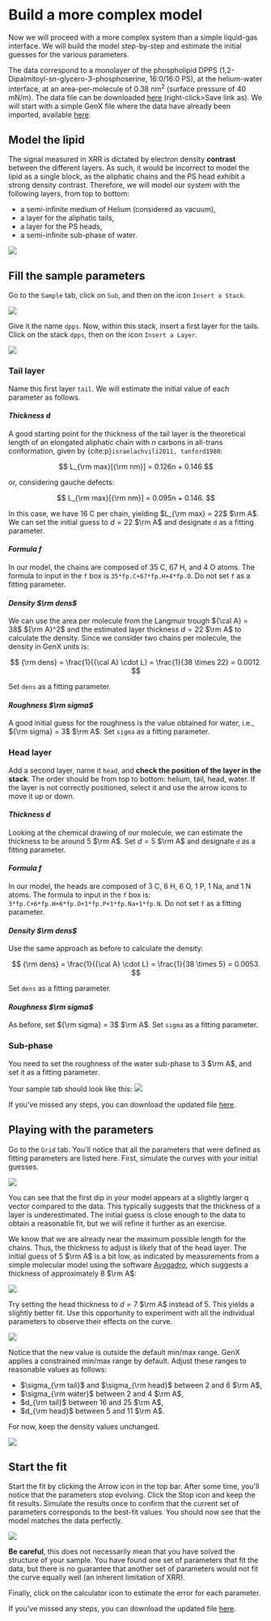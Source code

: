 # Build a more complex model

Now we will proceed with a more complex system than a simple liquid-gas interface. We will build the model step-by-step and estimate the initial guesses for the various parameters.

The data correspond to a monolayer of the phospholipid DPPS (1,2-Dipalmitoyl-sn-glycero-3-phosphoserine, 16:0/16:0 PS), at the helium-water interface, at an area-per-molecule of 0.38 nm$^2$ (surface pressure of 40 mN/m). The data file can be downloaded [here](../../../_static/xrr/genx/SIRIUS_2024_09_20_4556-4640_XRR.dat) (right-click>Save link as). We will start with a simple GenX file where the data have already been imported, available [here](../../../_static/xrr/genx/dpps_init.hgx).

## Model the lipid

The signal measured in XRR is dictated by electron density **contrast** between the different layers. As such, it would be incorrect to model the lipid as a single block, as the aliphatic chains and the PS head exhibit a strong density contrast. Therefore, we will model our system with the following layers, from top to bottom:
- a semi-infinite medium of Helium (considered as vacuum),
- a layer for the aliphatic tails,
- a layer for the PS heads,
- a semi-infinite sub-phase of water.

![](images/build-model-dpps.png)

## Fill the sample parameters

Go to the `Sample` tab, click on `Sub`, and then on the icon `Insert a Stack`.

![](images/build-model-insert-stack.png)

Give it the name `dpps`. Now, within this stack, insert a first layer for the tails. Click on the stack `dpps`, then on the icon `Insert a Layer`.

![](images/build-model-insert-layer.png)

### Tail layer

Name this first layer `tail`. We will estimate the initial value of each parameter as follows.

#### *Thickness $d$*

A good starting point for the thickness of the tail layer is the theoretical length of an elongated aliphatic chain with $n$ carbons in all-trans conformation, given by {cite:p}`israelachvili2011, tanford1980`:

$$
L_{\rm max}[{\rm nm}] = 0.126n + 0.146
$$

or, considering gauche defects:

$$
L_{\rm max}[{\rm nm}] = 0.095n + 0.146.
$$

In this case, we have 16 C per chain, yielding $L_{\rm max} = 22$ $\rm A$. We can set the initial guess to $d = 22$ $\rm A$ and designate `d` as a fitting parameter.

#### *Formula $f$*

In our model, the chains are composed of 35 C, 67 H, and 4 O atoms. The formula to input in the `f` box is `35*fp.C+67*fp.H+4*fp.O`. Do not set `f` as a fitting parameter.

#### *Density $\rm dens$*

We can use the area per molecule from the Langmuir trough ${\cal A} = 38$ ${\rm A}^2$ and the estimated layer thickness $d = 22$ $\rm A$ to calculate the density. Since we consider two chains per molecule, the density in GenX units is:

$$
{\rm dens} = \frac{1}{{\cal A} \cdot L} = \frac{1}{38 \times 22} = 0.0012.
$$

Set `dens` as a fitting parameter.

#### *Roughness $\rm sigma$*

A good initial guess for the roughness is the value obtained for water, i.e., ${\rm sigma} = 3$ $\rm A$. Set `sigma` as a fitting parameter.

### Head layer

Add a second layer, name it `head`, and **check the position of the layer in the stack**. The order should be from top to bottom: helium, tail, head, water. If the layer is not correctly positioned, select it and use the arrow icons to move it up or down.

#### *Thickness $d$*

Looking at the chemical drawing of our molecule, we can estimate the thickness to be around 5 $\rm A$. Set $d = 5$ $\rm A$ and designate `d` as a fitting parameter.

#### *Formula $f$*

In our model, the heads are composed of 3 C, 6 H, 6 O, 1 P, 1 Na, and 1 N atoms. The formula to input in the `f` box is: `3*fp.C+6*fp.H+6*fp.O+1*fp.P+1*fp.Na+1*fp.N`. Do not set `f` as a fitting parameter.

#### *Density $\rm dens$*

Use the same approach as before to calculate the density:

$$
{\rm dens} = \frac{1}{{\cal A} \cdot L} = \frac{1}{38 \times 5} = 0.0053.
$$

Set `dens` as a fitting parameter.

#### *Roughness $\rm sigma$*

As before, set ${\rm sigma} = 3$ $\rm A$. Set `sigma` as a fitting parameter.

### Sub-phase

You need to set the roughness of the water sub-phase to $3$ $\rm A$, and set it as a fitting parameter.

Your sample tab should look like this:
![](images/build-model-sample-done.png)

If you've missed any steps, you can download the updated file [here](../../../_static/xrr/genx/dpps_ready_for_fit.hgx).

## Playing with the parameters

Go to the `Grid` tab. You'll notice that all the parameters that were defined as fitting parameters are listed here. First, simulate the curves with your initial guesses.

![](images/build-model-first-simu.png)

You can see that the first dip in your model appears at a slightly larger q vector compared to the data. This typically suggests that the thickness of a layer is underestimated. The initial guess is close enough to the data to obtain a reasonable fit, but we will refine it further as an exercise.

We know that we are already near the maximum possible length for the chains. Thus, the thickness to adjust is likely that of the head layer. The initial guess of $5$ $\rm A$ is a bit low, as indicated by measurements from a simple molecular model using the software [Avogadro](https://avogadro.cc/), which suggests a thickness of approximately $8$ $\rm A$:

![](images/build-model-avogadro.png)

Try setting the head thickness to $d=7$ $\rm A$ instead of $5$. This yields a slightly better fit. Use this opportunity to experiment with all the individual parameters to observe their effects on the curve.

![](images/build-model-adjust-length.png)

Notice that the new value is outside the default min/max range. GenX applies a constrained min/max range by default. Adjust these ranges to reasonable values as follows:
- $\sigma_{\rm tail}$ and $\sigma_{\rm head}$ between $2$ and $6$ $\rm A$,
- $\sigma_{\rm water}$ between $2$ and $4$ $\rm A$,
- $d_{\rm tail}$ between $16$ and $25$ $\rm A$,
- $d_{\rm head}$ between $5$ and $11$ $\rm A$.

For now, keep the density values unchanged.

![](images/build-model-adjust-range.png)

## Start the fit

Start the fit by clicking the Arrow icon in the top bar. After some time, you'll notice that the parameters stop evolving. Click the Stop icon and keep the fit results. Simulate the results once to confirm that the current set of parameters corresponds to the best-fit values. You should now see that the model matches the data perfectly.

![](images/build-model-best-fit.png)

**Be careful**, this does not necessarily mean that you have solved the structure of your sample. You have found one set of parameters that fit the data, but there is no guarantee that another set of parameters would not fit the curve equally well (an inherent limitation of XRR).

Finally, click on the calculator icon to estimate the error for each parameter.

If you've missed any steps, you can download the updated file [here](../../../_static/xrr/genx/dpps_fit_done.hgx).
